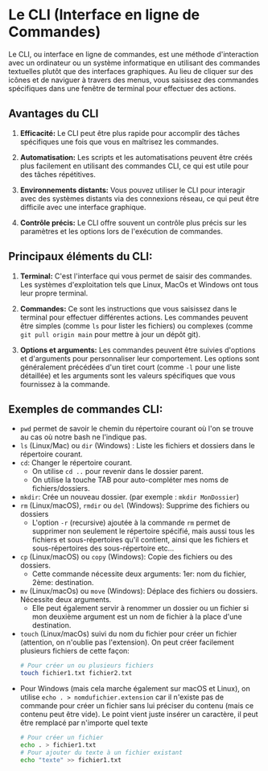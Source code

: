 # Le CLI (Interface en ligne de Commandes)

Le CLI, ou interface en ligne de commandes, est une méthode d'interaction avec un ordinateur ou un système informatique en utilisant des commandes textuelles plutôt que des interfaces graphiques. Au lieu de cliquer sur des icônes et de naviguer à travers des menus, vous saisissez des commandes spécifiques dans une fenêtre de terminal pour effectuer des actions.

## Avantages du CLI

1. **Efficacité:** Le CLI peut être plus rapide pour accomplir des tâches spécifiques une fois que vous en maîtrisez les commandes.

2. **Automatisation:** Les scripts et les automatisations peuvent être créés plus facilement en utilisant des commandes CLI, ce qui est utile pour des tâches répétitives.

3. **Environnements distants:** Vous pouvez utiliser le CLI pour interagir avec des systèmes distants via des connexions réseau, ce qui peut être difficile avec une interface graphique.

4. **Contrôle précis:** Le CLI offre souvent un contrôle plus précis sur les paramètres et les options lors de l'exécution de commandes.

## Principaux éléments du CLI:

1. **Terminal:** C'est l'interface qui vous permet de saisir des commandes. Les systèmes d'exploitation tels que Linux, MacOs et Windows ont tous leur propre terminal. 

2. **Commandes:** Ce sont les instructions que vous saisissez dans le terminal pour effectuer différentes actions. Les commandes peuvent être simples (comme `ls` pour lister les fichiers) ou complexes (comme `git pull origin main` pour mettre à jour un dépôt git).

3. **Options et arguments:** Les commandes peuvent être suivies d'options et d'arguments pour personnaliser leur comportement. Les options sont généralement précédées d'un tiret court (comme `-l` pour une liste détaillée) et les arguments sont les valeurs spécifiques que vous fournissez à la commande.

## Exemples de commandes CLI:

- `pwd` permet de savoir le chemin du répertoire courant où l'on se trouve au cas où notre bash ne l'indique pas.
- `ls` (Linux/Mac) ou `dir` (Windows) : Liste les fichiers et dossiers dans le répertoire courant.
- `cd`: Changer le répertoire courant.
    - On utilise `cd ..` pour revenir dans le dossier parent.
    - On utilise la touche TAB pour auto-compléter mes noms de fichiers/dossiers.
- `mkdir`: Crée un nouveau dossier. (par exemple : `mkdir MonDossier`)
- `rm` (Linux/macOS), `rmdir` ou `del` (Windows): Supprime des fichiers ou dossiers
    - L'option `-r` (recursive) ajoutée à la commande `rm` permet de supprimer non seulement le répertoire spécifié, mais aussi tous les fichiers et sous-répertoires qu'il contient, ainsi que les fichiers et sous-répertoires des sous-répertoire etc...
- `cp` (Linux/macOS) ou `copy` (Windows): Copie des fichiers ou des dossiers.
    - Cette commande nécessite deux arguments: 1er: nom du fichier, 2ème: destination.
- `mv` (Linux/macOs) ou `move` (Windows): Déplace des fichiers ou dossiers. Nécessite deux arguments.
    - Elle peut également servir à renommer un dossier ou un fichier si mon deuxième argument est un nom de fichier à la place d'une destination.
- `touch` (Linux/macOs) suivi du nom du fichier pour créer un fichier (attention, on n'oublie pas l'extension). On peut créer facilement plusieurs fichiers de cette façon:
    ```bash
    # Pour créer un ou plusieurs fichiers
    touch fichier1.txt fichier2.txt
    ```
- Pour Windows (mais cela marche également sur macOS et Linux), on utilise `echo . > nomdufichier.extension` car il n'existe pas de commande pour créer un fichier sans lui préciser du contenu (mais ce contenu peut être vide). Le point vient juste insérer un caractère, il peut être remplacé par n'importe quel texte
    ```bash
    # Pour créer un fichier
    echo . > fichier1.txt
    # Pour ajouter du texte à un fichier existant
    echo "texte" >> fichier1.txt 
    ```